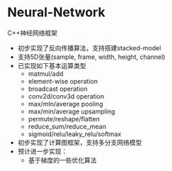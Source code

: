 # Neural-Network
C++神经网络框架
* 初步实现了反向传播算法，支持搭建stacked-model
* 支持5D张量(sample, frame, width, height, channel)
* 已实现如下基本运算类型
  * matmul/add
  * element-wise operation
  * broadcast operation
  * conv2d/conv3d operation
  * max/mIn/average pooling
  * max/min/average upsampling
  * permute/reshape/flatten
  * reduce_sum/reduce_mean
  * sigmoid/relu/leaky_relu/softmax
* 初步实现了计算图框架，支持多分支网络模型
* 预计进一步实现：
  * 基于梯度的一些优化算法
